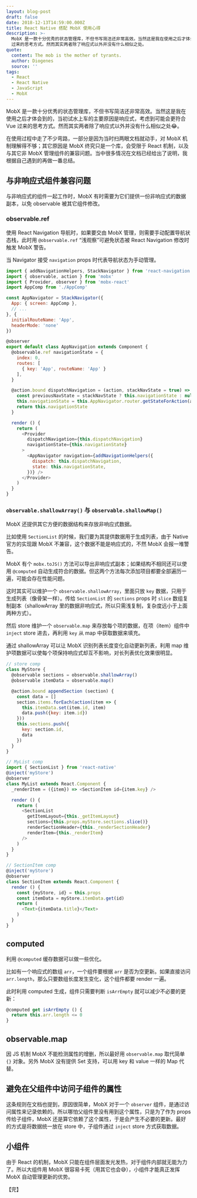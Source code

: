 ```yaml
---
layout: blog-post
draft: false
date: 2018-12-13T14:59:00.000Z
title: React Native 搭配 MobX 使用心得
description: >-
  MobX 是一款十分优秀的状态管理库，不但书写简洁还非常高效。当然这是我在使用之后才体会到的，当初试水上车的主要原因是响应式，考虑到可能会更符合 Vue
  过来的思考方式。然而其实两者除了响应式以外并没有什么相似之处。
quote:
  content: The mob is the mother of tyrants.
  author: Diogenes
  source: ''
tags:
  - React
  - React Native
  - JavaScript
  - MobX
---
```


MobX 是一款十分优秀的状态管理库，不但书写简洁还非常高效。当然这是我在使用之后才体会到的，当初试水上车的主要原因是响应式，考虑到可能会更符合 Vue 过来的思考方式。然而其实两者除了响应式以外并没有什么相似之处:joy:。

在使用过程中走了不少弯路，一部分是因为当时扫两眼文档就动手，对 MobX 机制理解得不够；其它原因是 MobX 终究只是一个库，会受限于 React 机制，以及与其它非 MobX 管理组件的兼容问题。当中很多情况在文档已经给出了说明，我根据自己遇到的再做一番总结。

## 与非响应式组件兼容问题

与非响应式的组件一起工作时，MobX 有时需要为它们提供一份非响应式的数据副本，以免 observable 被其它组件修改。

### observable.ref

使用 React Navigation 导航时，如果要交由 MobX 管理，则需要手动配置导航状态栈，此时用 `@observable.ref` “浅观察”可避免状态被 React Navigation 修改时触发 MobX 警告。

当 Navigator 接受 `navigation` props 时代表导航状态为手动管理。

```javascript
import { addNavigationHelpers, StackNavigator } from 'react-navigation'
import { observable, action } from 'mobx'
import { Provider, observer } from 'mobx-react'
import AppComp from './AppComp'

const AppNavigator = StackNavigator({
  App: { screen: AppComp },
  // ...
}, {
  initialRouteName: 'App',
  headerMode: 'none'
})

@observer
export default class AppNavigation extends Component {
  @observable.ref navigationState = {
    index: 0,
    routes: [
      { key: 'App', routeName: 'App' }
    ],
  }

  @action.bound dispatchNavigation = (action, stackNavState = true) => {
    const previousNavState = stackNavState ? this.navigationState : null
    this.navigationState = this.AppNavigator.router.getStateForAction(action, previousNavState)
    return this.navigationState
  }

  render () {
    return (
      <Provider
        dispatchNavigation={this.dispatchNavigation}
        navigationState={this.navigationState}
      >
        <AppNavigator navigation={addNavigationHelpers({
          dispatch: this.dispatchNavigation,
          state: this.navigationState,
        })} />
      </Provider>
    )
  }
}
```

### `observable.shallowArray()` 与 `observable.shallowMap()`

MobX 还提供其它方便的数据结构来存放非响应式数据。

比如使用 `SectionList` 的时候，我们要为其提供数据用于生成列表，由于 Native 官方的实现跟 MobX 不兼容，这个数据不能是响应式的，不然 MobX 会报一堆警告。

MobX 有个 `mobx.toJS()` 方法可以导出非响应式副本；如果结构不相同还可以使用 `@computed` 自动生成符合的数据。但这两个方法每次添加项目都要全部遍历一遍，可能会存在性能问题。

这时其实可以维护一个 `observable.shallowArray`，里面只放 `key` 数据，只用于生成列表（像骨架一样）。传给 `SectionList` 的 `sections` props 时 `slice` 数组复制副本（shallowArray 里的数据非响应式，所以只需浅复制，复杂度远小于上面两种方式）。

然后 store 维护一个 `observable.map` 来存放每个项的数据，在项（item）组件中 `inject` store 进去，再利用 `key` 从 map 中获取数据来填充。

通过 shallowArray 可以让 MobX 识别列表长度变化自动更新列表，利用 map 维护项数据可以使每个项保持响应式却互不影响，对长列表优化效果很明显。

```javascript
// store comp
class MyStore {
  @observable sections = observable.shallowArray()
  @observable itemData = observable.map()

  @action.bound appendSection (section) {
    const data = []
    section.items.forEach(action(item => {
      this.itemData.set(item.id, item)
      data.push({key: item.id})
    }))
    this.sections.push({
      key: section.id,
      data
    })
  }
}
```

```javascript
// MyList comp
import { SectionList } from 'react-native'
@inject('myStore')
@observer
class MyList extends React.Component {
  _renderItem = ({item}) => <SectionItem id={item.key} />

  render () {
    return (
      <SectionList
        getItemLayout={this._getItemLayout}
        sections={this.props.myStore.sections.slice()}
        renderSectionHeader={this._renderSectionHeader}
        renderItem={this._renderItem}
      />
    )
  }
}
```

```javascript
// SectionItem comp
@inject('myStore')
@observer
class SectionItem extends React.Component {
  render () {
    const {myStore, id} = this.props
    const itemData = myStore.itemData.get(id)
    return (
      <Text>{itemData.title}</Text>
    )
  }
}
```

## computed

利用 `@computed` 缓存数据可以做一些优化。

比如有一个响应式的数组 `arr`，一个组件要根据 `arr` 是否为空更新。如果直接访问 `arr.length`，那么只要数组长度发生变化，这个组件都要 render 一遍。

此时利用 computed 生成，组件只需要判断 `isArrEmpty` 就可以减少不必要的更新：

```javascript
@computed get isArrEmpty () {
  return this.arr.length <= 0
}
```

## observable.map

因 JS 机制 MobX 不能检测属性的增删，所以最好用 `observable.map` 取代简单 `{}` 对象。另外 MobX 没有提供 Set 支持，可以用 key 和 value 一样的 Map 代替。

## 避免在父组件中访问子组件的属性

这条规则在文档也提到，原因很简单，MobX 对于一个 `observer` 组件，是通过访问属性来记录依赖的。所以哪怕父组件里没有用到这个属性，只是为了作为 props 传给子组件，MobX 还是算它依赖了这个属性，于是会产生不必要的更新。最好的方式是将数据统一放在 store 中，子组件通过 `inject` store 方式获取数据。

## 小组件

由于 React 的机制，MobX 只能在组件层面发光发热，对于组件内部就无能为力了。所以大组件用 MobX 很容易卡死（用其它也会:sweat_smile:），小组件才能真正发挥 MobX 自动管理更新的优势。

【完】

